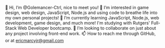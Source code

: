 👋 Hi, I’m @Golemancer-Ctrl, nice to meet you!
👀 I’m interested in game design, web design, JavaScript, Node.js and using code to breathe life into my own personal projects!
🌱 I’m currently learning JavaScript, Node.js, web development, game design, and much more!  I'm studying with Rutgers' Full-Stack Web Developer bootcamp.
💞️ I’m looking to collaborate on just about any project involving front-end work.
📫 How to reach me through GitHub, or at ericmarcyjr@gmail.com

<!---
Golemancer-Ctrl/Golemancer-Ctrl is a ✨ special ✨ repository because its `README.md` (this file) appears on your GitHub profile.
You can click the Preview link to take a look at your changes.
--->
